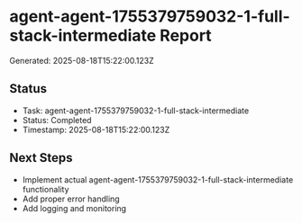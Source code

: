 # agent-agent-1755379759032-1-full-stack-intermediate Report

Generated: 2025-08-18T15:22:00.123Z

## Status
- Task: agent-agent-1755379759032-1-full-stack-intermediate
- Status: Completed
- Timestamp: 2025-08-18T15:22:00.123Z

## Next Steps
- Implement actual agent-agent-1755379759032-1-full-stack-intermediate functionality
- Add proper error handling
- Add logging and monitoring
